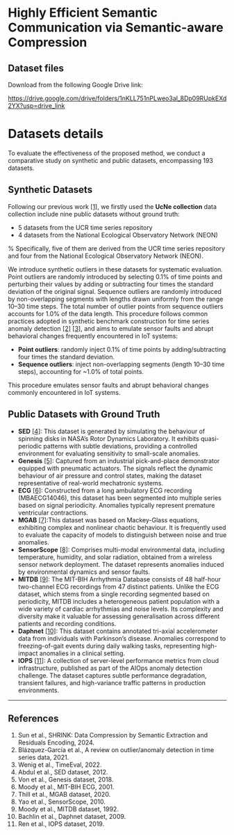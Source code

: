 # Highly Efficient Semantic Communication via Semantic-aware Compression


## Dataset files
Download from the following Google Drive link:

https://drive.google.com/drive/folders/1nKLL751nPLweo3aI_8Dp09RUpkEXd2YX?usp=drive_link


# Datasets details
To evaluate the effectiveness of the proposed method, we conduct a comparative study on synthetic and public datasets, encompassing 193 datasets. 


## Synthetic Datasets
Following our previous work [[1]](#1), we firstly used the **UcNe collection** data collection include nine public datasets without ground truth:
- 5 datasets from the UCR time series repository  
- 4 datasets from the National Ecological Observatory Network (NEON)

% Specifically, five of them are derived from the UCR time series repository and four from the National Ecological Observatory Network (NEON). 

We introduce synthetic outliers in these datasets for systematic evaluation. Point outliers are randomly introduced by selecting 0.1\% of time points and perturbing their values by adding or subtracting four times the standard deviation of the original signal. Sequence outliers are randomly introduced by non-overlapping segments with lengths drawn uniformly from the range 10–30 time steps. The total number of outlier points from sequence outliers accounts for 1.0\% of the data length. This procedure follows common practices adopted in synthetic benchmark construction for time series anomaly detection [[2]](#2) [[3]](#3), and aims to emulate sensor faults and abrupt behavioral changes frequently encountered in IoT systems:
- **Point outliers**: randomly inject 0.1% of time points by adding/subtracting four times the standard deviation.  
- **Sequence outliers**: inject non-overlapping segments (length 10–30 time steps), accounting for ~1.0% of total points.  

This procedure emulates sensor faults and abrupt behavioral changes commonly encountered in IoT systems.  

## Public Datasets with Ground Truth

- **SED** [[4]](#4): This dataset is generated by simulating the behaviour of spinning disks in NASA’s Rotor Dynamics Laboratory. It exhibits quasi-periodic patterns with subtle deviations, providing a controlled environment for evaluating sensitivity to small-scale anomalies.  
- **Genesis** [[5]](#5):  Captured from an industrial pick-and-place demonstrator equipped with pneumatic actuators. The signals reflect the dynamic behaviour of air pressure and control states, making the dataset representative of real-world mechatronic systems. 
- **ECG** [[6]](#6): Constructed from a long ambulatory ECG recording (MBAECG14046), this dataset has been segmented into multiple series based on signal periodicity. Anomalies typically represent premature ventricular contractions. 
- **MGAB** [[7]](#7):This dataset was based on Mackey-Glass equations, exhibiting complex and nonlinear chaotic behaviour. It is frequently used to evaluate the capacity of models to distinguish between noise and true anomalies.
- **SensorScope** [[8]](#8): Comprises multi-modal environmental data, including temperature, humidity, and solar radiation, obtained from a wireless sensor network deployment. The dataset represents anomalies induced by environmental dynamics and sensor faults.
- **MITDB** [[9]](#9): The MIT-BIH Arrhythmia Database consists of 48 half-hour two-channel ECG recordings from 47 distinct patients. Unlike the ECG dataset, which stems from a single recording segmented based on periodicity, MITDB includes a heterogeneous patient population with a wide variety of cardiac arrhythmias and noise levels. Its complexity and diversity make it valuable for assessing generalisation across different patients and recording conditions.
- **Daphnet** [[10]](#10): This dataset contains annotated tri-axial accelerometer data from individuals with Parkinson’s disease. Anomalies correspond to freezing-of-gait events during daily walking tasks, representing high-impact anomalies in a clinical setting.
- **IOPS** [[11]](#11): A collection of server-level performance metrics from cloud infrastructure, published as part of the AIOps anomaly detection challenge. The dataset captures subtle performance degradation, transient failures, and high-variance traffic patterns in production environments.

---

## References
1. Sun et al., SHRINK: Data Compression by Semantic Extraction and Residuals Encoding, 2024.  
2. Blázquez-García et al., A review on outlier/anomaly detection in time series data, 2021.  
3. Wenig et al., TimeEval, 2022.  
4. Abdul et al., SED dataset, 2012.  
5. Von et al., Genesis dataset, 2018.  
6. Moody et al., MIT-BIH ECG, 2001.  
7. Thill et al., MGAB dataset, 2020.  
8. Yao et al., SensorScope, 2010.  
9. Moody et al., MITDB dataset, 1992.  
10. Bachlin et al., Daphnet dataset, 2009.  
11. Ren et al., IOPS dataset, 2019.  

